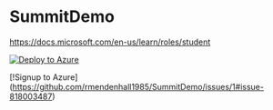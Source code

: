 # SummitDemo


https://docs.microsoft.com/en-us/learn/roles/student

[![Deploy to Azure](https://aka.ms/deploytoazurebutton)](https://portal.azure.com/#create/Microsoft.Template/uri/https%3A%2F%2Fraw.githubusercontent.com%2FAzure%2Fazure-quickstart-templates%2Fmaster%2F101-storage-account-create%2Fazuredeploy.json)

[!Signup to Azure] (https://github.com/rmendenhall1985/SummitDemo/issues/1#issue-818003487)
